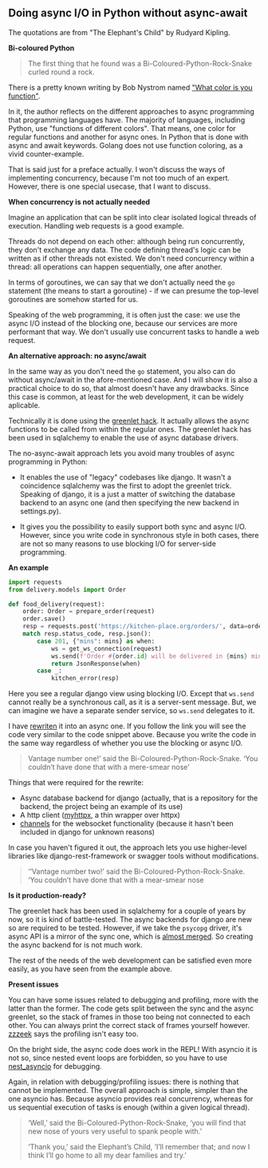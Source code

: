 ## Doing async I/O in Python without async-await

The quotations are from "The Elephant's Child" by Rudyard Kipling.

**Bi-coloured Python**

>The first thing that he found was a Bi-Coloured-Python-Rock-Snake curled round a rock.

There is a pretty known writing by Bob Nystrom named
["What color is you function"](https://journal.stuffwithstuff.com/2015/02/01/what-color-is-your-function/).

In it, the author reflects on the different approaches to async programming that programming languages have.
The majority of languages, including Python, use "functions of different colors".
That means, one color for regular functions and another for async ones. In Python that is done with async and await keywords.
Golang does not use function coloring, as a vivid counter-example.

That is said just for a preface actually.
I won't discuss the ways of implementing concurrency, because I'm not too much of an expert.
However, there is one special usecase, that I want to discuss.

**When concurrency is not actually needed**

Imagine an application that can be split into clear isolated logical threads of execution.
Handling web requests is a good example.

Threads do not depend on each other: although being run concurrently, they don't exchange any data.
The code defining thread's logic can be written as if other threads not existed.
 We don't need concurrency within a thread: all operations can happen sequentially,
 one after another.

 In terms of goroutines, we can say that we don't actually need the `go` statement (the means to start a goroutine) - if
 we can presume the top-level goroutines are somehow started for us.

Speaking of the web programming, it is often just the case: we use the async I/O instead of the blocking
 one, because our services are more performant that way. We don't usually use concurrent tasks to handle a web request.

 **An alternative approach: no async/await**

In the same way as you don't need the `go` statement, you also can do without async/await in the afore-mentioned case.
And I will show it is also a practical choice to do so, that almost doesn't have any drawbacks.
Since this case is common, at least for the web development, it can be widely aplicable.

Technically it is done using the [greenlet hack](https://github.com/Bi-Coloured-Python-Rock-Snake/greenhack).
It actually allows the async functions to be called from within the regular ones.
The greenlet hack has been used in sqlalchemy to enable the use of async database drivers.

The no-async-await approach lets you avoid many troubles of async programming in Python:

- It enables the use of "legacy" codebases like django. It wasn't a coincidence sqlalchemy was the first to adopt the greenlet trick. Speaking of django, it is a just a matter of switching the database backend to an async one (and then specifying the new backend in settings.py).

- It gives you the possibility to easily support both sync and async I/O. However,
  since you write code in synchronous style in both cases, there are not so many reasons to use blocking I/O for server-side programming.

**An example**

```python
import requests
from delivery.models import Order

def food_delivery(request):
    order: Order = prepare_order(request)
    order.save()
    resp = requests.post('https://kitchen-place.org/orders/', data=order.as_dict())
    match resp.status_code, resp.json():
        case 201, {"mins": mins} as when:
            ws = get_ws_connection(request)
            ws.send(f'Order #{order.id} will be delivered in {mins} minutes.')
            return JsonResponse(when)
        case _:
            kitchen_error(resp)
```
Here you see a regular django view using blocking I/O.
Except that `ws.send` cannot really be a synchronous call,
as it is a server-sent message. But, we can imagine we have a separate sender service, so `ws.send` delegates to it.

I have [rewriten](https://github.com/Bi-Coloured-Python-Rock-Snake/pgbackend/blob/main/kitchen/views.py) it into an async one. If you follow the link you will see the code very similar to the code snippet above. Because you write the code in the same way regardless of whether you use the blocking or async I/O.

>Vantage number one!’ said the Bi-Coloured-Python-Rock-Snake. ‘You couldn’t have done that with a mere-smear nose'

Things that were required for the rewrite:

- Async database backend for django (actually, that is a repository for the backend, the project being an example of its use)
- A http client ([myhttpx](https://github.com/Bi-Coloured-Python-Rock-Snake/pgbackend/blob/main/myhttpx.py), a thin wrapper over httpx)
- [channels](https://channels.readthedocs.io/en/stable/) for the websocket functionality (because it hasn't been included in django for unknown reasons)

In case you haven't figured it out, the approach lets you use higher-level libraries like
django-rest-framework or swagger tools without modifications.

>‘’Vantage number two!’ said the Bi-Coloured-Python-Rock-Snake. ‘You couldn’t have done that with a mear-smear nose

**Is it production-ready?**

The greenlet hack has been used in sqlalchemy for a couple of years by now, so it is kind of battle-tested. The async backends for django are new so are required to be tested. However, if we take the `psycopg` driver, it's async API is a mirror of the sync one, which is [almost merged](https://github.com/django/django/pull/15687). So creating the async backend for is not much work.

The rest of the needs of the web development can be satisfied even more easily, as you have seen from the example above.

**Present issues**

You can have some issues related to debugging and profiling, more with the latter than the former.
The code gets split between the sync and the async greenlet, so the stack of frames in those too being not connected to each other. You can always print the correct stack of frames yourself however. [zzzeek](https://github.com/zzzeek) says the profiling isn't easy too.

On the bright side, the async code does work in the REPL! With asyncio it is not so, since nested event loops are forbidden, so you have to use [nest_asyncio](https://github.com/erdewit/nest_asyncio) for debugging.

Again, in relation with debugging/profiling issues: there is nothing that cannot be implemented. The overall approach is simple, simpler than the one asyncio has. Because asyncio provides real concurrency, whereas for us sequential execution of tasks is enough (within a given logical thread).

> ‘Well,’ said the Bi-Coloured-Python-Rock-Snake, ‘you will find that new nose of yours very useful to spank people with.’
>
> ‘Thank you,’ said the Elephant’s Child, ‘I’ll remember that; and now I think I’ll go home to all my dear families and try.’